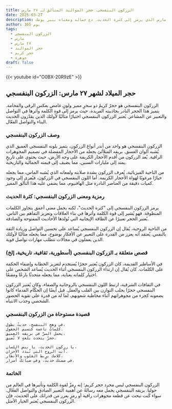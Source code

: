 ```yaml
---
title: الزركون البنفسجي، حجر المواليد المتألق لـ ٢٧ مارس
date: 2025-03-27
description: اشعر بأهمية الزركون البنفسجي، حجر المواليد لـ ٢٧ مارس الذي يرمز إلى كثرة الحديث. دع جماله ومعناه ينير يومك.
author: 365 يوم
tags:
  - الزركون البنفسجي
  - مارس
  - ٢٧ مارس
  - حجر المواليد
  - حجر كريم
  - جوهرة
draft: false
---
```


{{< youtube id="O0BX-20R9zE" >}}

## حجر الميلاد لشهر ٢٧ مارس: الزركون البنفسجي

الزركون البنفسجي هو حجرٌ كريمٌ ذو سحرٍ مميز ولونٍ غامض يعكس الرقي والفخامة. يتميز هذا الحجر النادر بجاذبيته الفريدة، حيث يرمز إلى قوة الكلمة وأثرها في التواصل والتعبير عن المشاعر. يُعتبر الزركون البنفسجي اختيارًا مثاليًا لأولئك الذين يقدّرون الحديث البناء والتواصل الفعّال.

### وصف الزركون البنفسجي

الزركون البنفسجي هو واحد من أندر أنواع الزركون، يتميز بلونه البنفسجي العميق الذي يُشبه ألوان الغسق. بريقه المتلألئ يجعله من الأحجار المفضلة في تصميم المجوهرات الراقية. يُعد الزركون من أقدم الأحجار الكريمة على وجه الأرض، حيث يحتوي على تاريخٍ يمتد إلى مليارات السنين، مما يضيف إلى قيمته الجمالية والتاريخية.

من الناحية الفيزيائية، يُعرف الزركون بشدة صلابته ولمعانه الذي يُشبه الماس، مما يجعله خيارًا مرغوبًا لهواة الأحجار الكريمة. أما اللون البنفسجي في الزركون، فيُعزى إلى وجود كميات دقيقة من العناصر النادرة مثل الهافنيوم، مما يضفي عليه هذا التألق المميز.

### رمزية ومعنى الزركون البنفسجي: كثرة الحديث

يرمز الزركون البنفسجي إلى "كثرة الحديث"، لكنه يحمل معنى أعمق يتجاوز الكلمات المنطوقة. فهو يُشير إلى قوة الكلمة وأثرها في بناء العلاقات وتعزيز التفاهم بين الناس. يُعتبر الحجر تعبيرًا عن الطاقة الإيجابية التي تُولدها الأحاديث المفتوحة والصادقة.

من الناحية الروحية، يُقال إن الزركون البنفسجي يُساعد على تحسين التواصل وزيادة الثقة بالنفس. يُعتقد أنه يعزز من القدرة على التعبير عن الأفكار بوضوح، مما يجعله مثاليًا لأولئك الذين يعملون في مجالات تتطلب مهارات تواصل قوية.

### قصص متعلقة بـ الزركون البنفسجي (أسطورية، ثقافية، تاريخية، إلخ)

في الأساطير القديمة، كان الزركون يُعتبر حجرًا يُستخدم لتعزيز الخطابة وإضفاء الحكمة على الكلمات. كان يُقال إن ارتداء الزركون البنفسجي أثناء الحديث يُساعد الشخص على اختيار كلماته بعناية، مما يجعله متحدثًا بارعًا ومقنعًا.

في الثقافات الشرقية، ارتبط اللون البنفسجي بالروحانية والصفاء، وكان يُعتبر الزركون البنفسجي حجرًا يجلب التوازن بين القلب والعقل. قيل أيضًا إن الحكّام القدماء كانوا يضعونه كجزء من مجوهراتهم أثناء مخاطبة شعوبهم، لما له من قدرة على تقوية الحضور الشخصي وجذب الانتباه.

### قصيدة مستوحاة من الزركون البنفسجي

```
في وهج البنفسج، حديثٌ يطول،  
كلماتٌ ناعمة كنسيم الحقول.  
يحمل السرَّ في بريقه العميق،  
حجرٌ يتحدث بلغةٍ لا تُضيق.

يا زركون الحديث، يا نبض اللسان،  
أنت الروح التي تُبدد الأحزان.  
كلامك يربط القلوب والأنظار،  
في صمتك حديثٌ، وفي ضيائك أسرار.
```

### الخاتمة

الزركون البنفسجي ليس مجرد حجر كريم؛ إنه رمزٌ لقوة الكلمة وتأثيرها في العالم من حولنا. بريقه البنفسجي يحمل معه رسالةً عن أهمية التعبير الصادق والتواصل الفعّال. سواء كُنت تبحث عن قطعة مجوهرات راقية أو رمزٍ يعزز من قدراتك على الحديث، فإن الزركون البنفسجي يُعتبر الخيار الأمثل.